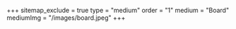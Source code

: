 +++
sitemap_exclude = true
type = "medium"
order = "1"
medium = "Board"
mediumImg = "/images/board.jpeg"
+++
